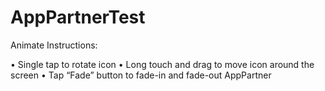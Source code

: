 # AppPartnerTest

Animate Instructions: 

•	Single tap to rotate icon
•	Long touch and drag to move icon around the screen
•	Tap “Fade” button to fade-in and fade-out AppPartner 

